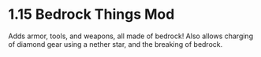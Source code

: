 # 1.15 Bedrock Things Mod
 Adds armor, tools, and weapons, all made of bedrock!
 Also allows charging of diamond gear using a nether star,
 and the breaking of bedrock.

